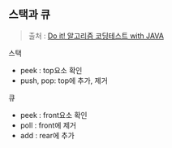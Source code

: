 스택과 큐
--
> 출처 : [Do it! 알고리즘 코딩테스트 with JAVA](https://www.inflearn.com/course/%EB%91%90%EC%9E%87-%EC%95%8C%EA%B3%A0%EB%A6%AC%EC%A6%98-%EC%BD%94%EB%94%A9%ED%85%8C%EC%8A%A4%ED%8A%B8-%EC%9E%90%EB%B0%94/dashboard)


스택
- peek : top요소 확인
- push, pop: top에 추가, 제거

큐
- peek : front요소 확인
- poll : front에 제거
- add : rear에 추가